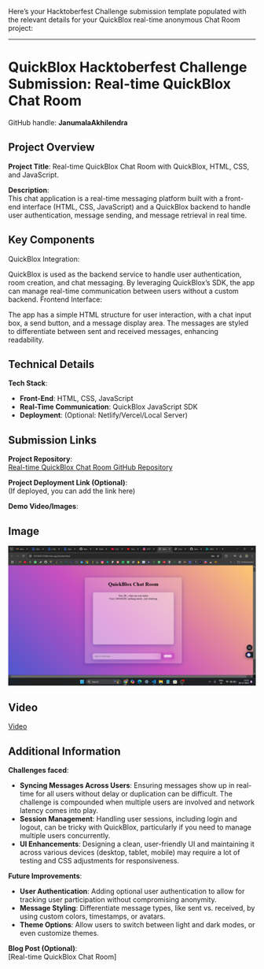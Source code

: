 Here’s your Hacktoberfest Challenge submission template populated with the relevant details for your QuickBlox real-time anonymous Chat Room project:

---

# QuickBlox Hacktoberfest Challenge Submission: Real-time QuickBlox Chat Room

GitHub handle: **JanumalaAkhilendra**

## Project Overview

**Project Title**: Real-time QuickBlox Chat Room with QuickBlox, HTML, CSS, and JavaScript.

**Description**:  
This chat application is a real-time messaging platform built with a front-end interface (HTML, CSS, JavaScript) and a QuickBlox backend to handle user authentication, message sending, and message retrieval in real time.

## Key Components
QuickBlox Integration:

QuickBlox is used as the backend service to handle user authentication, room creation, and chat messaging.
By leveraging QuickBlox’s SDK, the app can manage real-time communication between users without a custom backend.
Frontend Interface:

The app has a simple HTML structure for user interaction, with a chat input box, a send button, and a message display area.
The messages are styled to differentiate between sent and received messages, enhancing readability.

## Technical Details

**Tech Stack**:  
- **Front-End**: HTML, CSS, JavaScript  
- **Real-Time Communication**: QuickBlox JavaScript SDK  
- **Deployment**: (Optional: Netlify/Vercel/Local Server)

## Submission Links

**Project Repository**:  
[Real-time QuickBlox Chat Room GitHub Repository](https://github.com/JanumalaAkhilendra/QuickBlox-Chat-Room)

**Project Deployment Link (Optional)**:  
(If deployed, you can add the link here)

**Demo Video/Images**:  
## Image
![image](https://github.com/JanumalaAkhilendra/QuickBlox-Chat-Room/blob/main/Assets/Screenshot%20(386).png)

## Video
[Video](https://youtu.be/JYESeMGi4Gc)

## Additional Information

**Challenges faced**:  
- **Syncing Messages Across Users**: Ensuring messages show up in real-time for all users without delay or duplication can be difficult. The challenge is compounded when multiple users are involved and network latency comes into play.
- **Session Management**: Handling user sessions, including login and logout, can be tricky with QuickBlox, particularly if you need to manage multiple users concurrently.
- **UI Enhancements**: Designing a clean, user-friendly UI and maintaining it across various devices (desktop, tablet, mobile) may require a lot of testing and CSS adjustments for responsiveness.

**Future Improvements**:  
- **User Authentication**: Adding optional user authentication to allow for tracking user participation without compromising anonymity.
- **Message Styling**: Differentiate message types, like sent vs. received, by using custom colors, timestamps, or avatars.
- **Theme Options**: Allow users to switch between light and dark modes, or even customize themes.

**Blog Post (Optional)**:  
[Real-time QuickBlox Chat Room]
